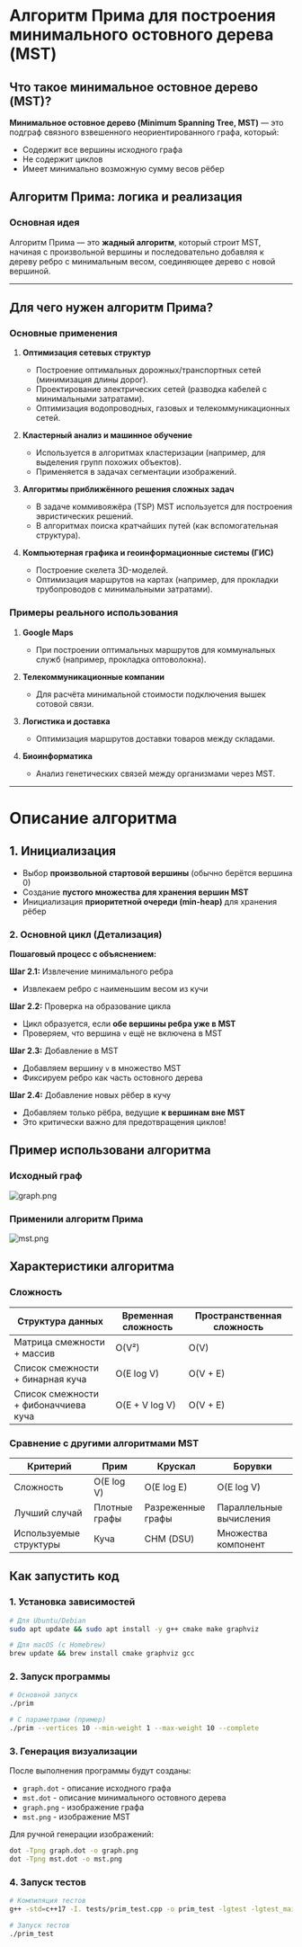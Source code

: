 # Алгоритм Прима для построения минимального остовного дерева (MST)

## Что такое минимальное остовное дерево (MST)?

**Минимальное остовное дерево (Minimum Spanning Tree, MST)** — это подграф связного взвешенного неориентированного графа, который:
- Содержит все вершины исходного графа
- Не содержит циклов
- Имеет минимально возможную сумму весов рёбер

## Алгоритм Прима: логика и реализация

### Основная идея
Алгоритм Прима — это **жадный алгоритм**, который строит MST, начиная с произвольной вершины и последовательно добавляя к дереву ребро с минимальным весом, соединяющее дерево с новой вершиной.

---
## **Для чего нужен алгоритм Прима?**
### **Основные применения**
1. **Оптимизация сетевых структур**
    - Построение оптимальных дорожных/транспортных сетей (минимизация длины дорог).
    - Проектирование электрических сетей (разводка кабелей с минимальными затратами).
    - Оптимизация водопроводных, газовых и телекоммуникационных сетей.

2. **Кластерный анализ и машинное обучение**
    - Используется в алгоритмах кластеризации (например, для выделения групп похожих объектов).
    - Применяется в задачах сегментации изображений.

3. **Алгоритмы приближённого решения сложных задач**
    - В задаче коммивояжёра (TSP) MST используется для построения эвристических решений.
    - В алгоритмах поиска кратчайших путей (как вспомогательная структура).

4. **Компьютерная графика и геоинформационные системы (ГИС)**
    - Построение скелета 3D-моделей.
    - Оптимизация маршрутов на картах (например, для прокладки трубопроводов с минимальными затратами).

### **Примеры реального использования**
1. **Google Maps**
    - При построении оптимальных маршрутов для коммунальных служб (например, прокладка оптоволокна).

2. **Телекоммуникационные компании**
    - Для расчёта минимальной стоимости подключения вышек сотовой связи.

3. **Логистика и доставка**
    - Оптимизация маршрутов доставки товаров между складами.

4. **Биоинформатика**
    - Анализ генетических связей между организмами через MST.

---

# Описание алгоритма
## 1. Инициализация
- Выбор **произвольной стартовой вершины** (обычно берётся вершина 0)
- Создание **пустого множества для хранения вершин MST**
- Инициализация **приоритетной очереди (min-heap)** для хранения рёбер

### 2. Основной цикл (Детализация)
**Пошаговый процесс с объяснением:**

**Шаг 2.1:** Извлечение минимального ребра
- Извлекаем ребро с наименьшим весом из кучи

**Шаг 2.2:** Проверка на образование цикла
- Цикл образуется, если **обе вершины ребра уже в MST**
- Проверяем, что вершина `v` ещё не включена в MST


**Шаг 2.3:** Добавление в MST
- Добавляем вершину `v` в множество MST
- Фиксируем ребро как часть остовного дерева

**Шаг 2.4:** Добавление новых рёбер в кучу
- Добавляем только рёбра, ведущие **к вершинам вне MST**
- Это критически важно для предотвращения циклов!

## Пример использовани алгоритма
### Исходный граф
![graph.png](images/before_mst.png)
### Применили алгоритм Прима
![mst.png](images/ather_mst.png)
## Характеристики алгоритма

### Сложность
| Структура данных | Временная сложность | Пространственная сложность |
|------------------|---------------------|----------------------------|
| Матрица смежности + массив | O(V²) | O(V) |
| Список смежности + бинарная куча | O(E log V) | O(V + E) |
| Список смежности + фибоначчиева куча | O(E + V log V) | O(V + E) |

### Сравнение с другими алгоритмами MST
| Критерий | Прим | Крускал | Борувки |
|----------|------|---------|---------|
| Сложность | O(E log V) | O(E log E) | O(E log V) |
| Лучший случай | Плотные графы | Разреженные графы | Параллельные вычисления |
| Используемые структуры | Куча | СНМ (DSU) | Множества компонент |

## Как запустить код

### 1. Установка зависимостей

```bash
# Для Ubuntu/Debian
sudo apt update && sudo apt install -y g++ cmake make graphviz

# Для macOS (с Homebrew)
brew update && brew install cmake graphviz gcc
```

### 2. Запуск программы

```bash
# Основной запуск
./prim

# С параметрами (пример)
./prim --vertices 10 --min-weight 1 --max-weight 10 --complete
```

### 3. Генерация визуализации

После выполнения программы будут созданы:
- `graph.dot` - описание исходного графа
- `mst.dot` - описание минимального остовного дерева
- `graph.png` - изображение графа
- `mst.png` - изображение MST

Для ручной генерации изображений:
```bash
dot -Tpng graph.dot -o graph.png
dot -Tpng mst.dot -o mst.png
```

### 4. Запуск тестов

```bash
# Компиляция тестов
g++ -std=c++17 -I. tests/prim_test.cpp -o prim_test -lgtest -lgtest_main -lpthread

# Запуск тестов
./prim_test
```